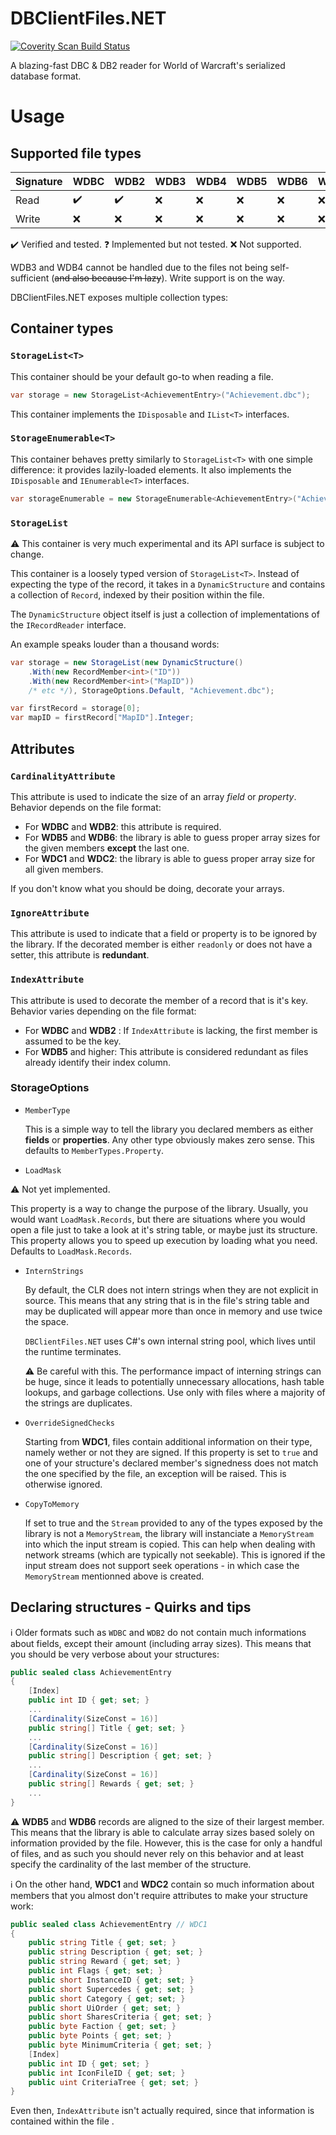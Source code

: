 


# DBClientFiles.NET

<a href="https://scan.coverity.com/projects/warpten-dbclientfiles-net">
  <img alt="Coverity Scan Build Status"
       src="https://scan.coverity.com/projects/15970/badge.svg"/>
</a>

A blazing-fast DBC & DB2 reader for World of Warcraft's serialized database format.

# Usage

## Supported file types

|Signature|WDBC|WDB2|WDB3|WDB4|WDB5|WDB6|WDC1|WDC2|
|--|--|--|--|--|--|--|--|--|
|Read|:heavy_check_mark:|:heavy_check_mark:|:x:|:x:|:x:|:x:|:x:|:x:|
|Write|:x:|:x:|:x:|:x:|:x:|:x:|:x:|:x:|

:heavy_check_mark: Verified and tested.
:question: Implemented but not tested.
:x: Not supported.

WDB3 and WDB4 cannot be handled due to the files not being self-sufficient (~~and also because I'm lazy~~).
Write support is on the way.


DBClientFiles.NET exposes multiple collection types:
## Container types

### `StorageList<T>`
This container should be your default go-to when reading a file.
```cs
var storage = new StorageList<AchievementEntry>("Achievement.dbc");
```
This container implements the `IDisposable` and `IList<T>` interfaces.

### `StorageEnumerable<T>`
This container behaves pretty similarly to `StorageList<T>` with one simple difference: it provides lazily-loaded elements. It also implements the `IDisposable` and `IEnumerable<T>` interfaces.

```cs
var storageEnumerable = new StorageEnumerable<AchievementEntry>("Achievement.dbc");
```

### `StorageList`

:warning: This container is very much experimental and its API surface is subject to change.

This container is a loosely typed version of `StorageList<T>`. Instead of expecting the type of the record, it takes in a `DynamicStructure` and contains a collection of `Record`, indexed by their position within the file.

The `DynamicStructure` object itself is just a collection of implementations of the `IRecordReader` interface. 

An example speaks louder than a thousand words:

```cs
var storage = new StorageList(new DynamicStructure()
    .With(new RecordMember<int>("ID"))
    .With(new RecordMember<int>("MapID"))
    /* etc */), StorageOptions.Default, "Achievement.dbc");

var firstRecord = storage[0];
var mapID = firstRecord["MapID"].Integer;
```

## Attributes

### `CardinalityAttribute`

This attribute is used to indicate the size of an array *field* or *property*. Behavior depends on the file format:
- For **WDBC** and **WDB2**: this attribute is required.
- For **WDB5** and **WDB6**: the library is able to guess proper array sizes for the given members **except** the last one.
- For **WDC1** and **WDC2**: the library is able to guess proper array size for all given members.

If you don't know what you should be doing, decorate your arrays.

### `IgnoreAttribute`

This attribute is used to indicate that a field or property is to be ignored by the library. If the decorated member is either `readonly` or does not have a setter, this attribute is **redundant**.

### `IndexAttribute`

This attribute is used to decorate the member of a record that is it's key. Behavior varies depending on the file format:
- For **WDBC** and **WDB2** : If `IndexAttribute` is lacking, the first member is assumed to be the key.
- For **WDB5** and higher: This attribute is considered redundant as files already identify their index column.

### StorageOptions

- `MemberType`

  This is a simple way to tell the library you declared members as either **fields** or **properties**. Any other type obviously makes zero sense. This defaults to `MemberTypes.Property`.

- `LoadMask`

:warning: Not yet implemented.

  This property is a way to change the purpose of the library. Usually, you would want `LoadMask.Records`, but there are situations where you would open a file just to take a look at it's string table, or maybe just its structure. This property allows you to speed up execution by loading what you need. Defaults to `LoadMask.Records`.

- `InternStrings`

  By default, the CLR does not intern strings when they are not explicit in source. This means that any string that is in the file's string table and may be duplicated  will appear more than once in memory and use twice the space. 
  
  `DBClientFiles.NET` uses C#'s own internal string pool, which lives until the runtime terminates.
  
  :warning: Be careful with this. The performance impact of interning strings can be huge, since it leads to potentially unnecessary allocations, hash table lookups, and garbage collections. Use only with files where a majority of the strings are duplicates.

* `OverrideSignedChecks`

  Starting from **WDC1**, files contain additional information on their type, namely wether or not they are signed. If this property is set to `true` and one of your structure's declared member's signedness does not match the one specified by the file, an exception will be raised. This is otherwise ignored.

* `CopyToMemory`

  If set to true and the `Stream` provided to any of the types exposed by the library is not a `MemoryStream`, the library will instanciate a `MemoryStream` into which the input stream is copied. This can help when dealing with network streams (which are typically not seekable). This is ignored if the input stream does not support seek operations - in which case the `MemoryStream` mentionned above is created.

## Declaring structures - Quirks and tips

:information_source: Older formats such as `WDBC` and `WDB2` do not contain much informations about fields, except their amount (including array sizes). This means that you should be very verbose about your structures:

```cs
public sealed class AchievementEntry
{
    [Index]
    public int ID { get; set; }
    ...
    [Cardinality(SizeConst = 16)]
    public string[] Title { get; set; }
    ...
    [Cardinality(SizeConst = 16)]
    public string[] Description { get; set; }
    ...
    [Cardinality(SizeConst = 16)]
    public string[] Rewards { get; set; }
    ...
}
```
:warning: **WDB5** and **WDB6** records are aligned to the size of their largest member. This means that the library is able to calculate array sizes based solely on information provided by the file. However, this is the case for only a handful of files, and as such you should never rely on this behavior and at least specify the cardinality of the last member of the structure.

:information_source: On the other hand,  **WDC1** and **WDC2**  contain so much information about members that you almost don't require attributes to make your structure work:

```cs
public sealed class AchievementEntry // WDC1
{
    public string Title { get; set; }
    public string Description { get; set; }
    public string Reward { get; set; }
    public int Flags { get; set; }
    public short InstanceID { get; set; }
    public short Supercedes { get; set; }
    public short Category { get; set; }
    public short UiOrder { get; set; }
    public short SharesCriteria { get; set; }
    public byte Faction { get; set; }
    public byte Points { get; set; }
    public byte MinimumCriteria { get; set; }
    [Index]
    public int ID { get; set; }
    public int IconFileID { get; set; }
    public uint CriteriaTree { get; set; }
}
```

Even then, `IndexAttribute` isn't actually required, since that information is contained within the file .

